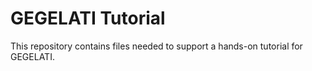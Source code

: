 # GEGELATI Tutorial

This repository contains files needed to support a hands-on tutorial for GEGELATI.